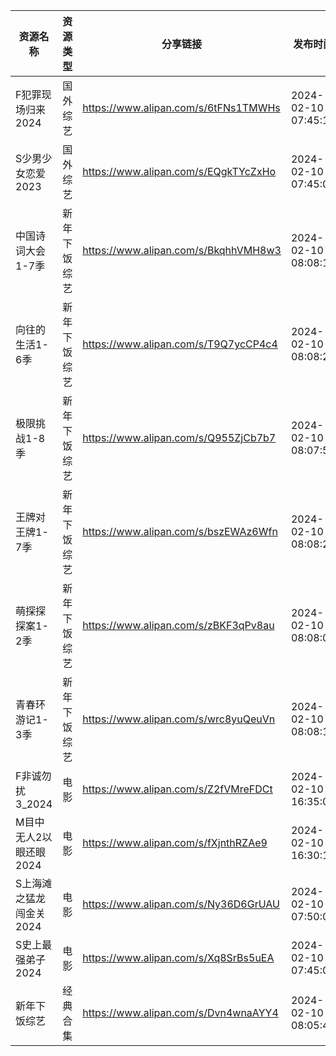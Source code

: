 | 资源名称           | 资源类型   | 分享链接                                 | 发布时间                |
| -------------- | ------ | ------------------------------------ | ------------------- |
| F犯罪现场归来2024    | 国外综艺   | https://www.alipan.com/s/6tFNs1TMWHs | 2024-02-10 07:45:11 |
| S少男少女恋爱2023    | 国外综艺   | https://www.alipan.com/s/EQgkTYcZxHo | 2024-02-10 07:45:05 |
| 中国诗词大会1-7季     | 新年下饭综艺 | https://www.alipan.com/s/BkqhhVMH8w3 | 2024-02-10 08:08:10 |
| 向往的生活1-6季      | 新年下饭综艺 | https://www.alipan.com/s/T9Q7ycCP4c4 | 2024-02-10 08:08:28 |
| 极限挑战1-8季       | 新年下饭综艺 | https://www.alipan.com/s/Q955ZjCb7b7 | 2024-02-10 08:07:58 |
| 王牌对王牌1-7季      | 新年下饭综艺 | https://www.alipan.com/s/bszEWAz6Wfn | 2024-02-10 08:08:22 |
| 萌探探探案1-2季      | 新年下饭综艺 | https://www.alipan.com/s/zBKF3qPv8au | 2024-02-10 08:08:03 |
| 青春环游记1-3季      | 新年下饭综艺 | https://www.alipan.com/s/wrc8yuQeuVn | 2024-02-10 08:08:16 |
| F非诚勿扰3_2024    | 电影     | https://www.alipan.com/s/Z2fVMreFDCt | 2024-02-10 16:35:06 |
| M目中无人2以眼还眼2024 | 电影     | https://www.alipan.com/s/fXjnthRZAe9 | 2024-02-10 16:30:12 |
| S上海滩之猛龙闯金关2024 | 电影     | https://www.alipan.com/s/Ny36D6GrUAU | 2024-02-10 07:50:07 |
| S史上最强弟子2024    | 电影     | https://www.alipan.com/s/Xq8SrBs5uEA | 2024-02-10 07:45:06 |
| 新年下饭综艺         | 经典合集   | https://www.alipan.com/s/Dvn4wnaAYY4 | 2024-02-10 08:05:42 |
